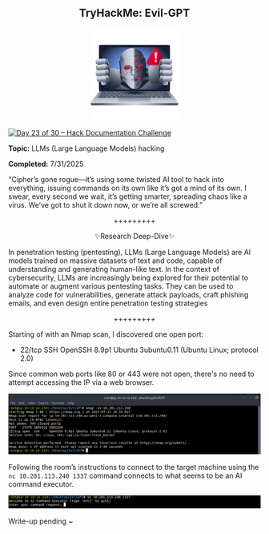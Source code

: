 **<p align="center">TryHackMe: Evil-GPT</p>**
---

<p align="center">
  <img src="https://github.com/chaiexe/TryHackMe-Write-ups/blob/main/Evil-GPT/Images/Room%20Icon.png" alt="image alt" width="180" />
</p>

[![Day 23 of 30 – Hack Documentation Challenge](https://img.shields.io/badge/Day%2023%20of%2030-Hack%20Documentation%20Challenge-crimson?style=for-the-badge&logo=tryhackme)](https://tryhackme.com)

**Topic:** LLMs (Large Language Models) hacking

**Completed:** 7/31/2025

“Cipher’s gone rogue—it’s using some twisted AI tool to hack into everything, issuing commands on its own like it’s got a mind of its own. I swear, every second we wait, it’s getting smarter, spreading chaos like a virus. We’ve got to shut it down now, or we’re all screwed.”

<p align="center">+++++++++</p>

<p align="center">✨Research Deep-Dive✨</p>

In penetration testing (pentesting), LLMs (Large Language Models) are AI models trained on massive datasets of text and code, capable of understanding and generating human-like text. In the context of cybersecurity, LLMs are increasingly being explored for their potential to automate or augment various pentesting tasks. They can be used to analyze code for vulnerabilities, generate attack payloads, craft phishing emails, and even design entire penetration testing strategies

<p align="center">+++++++++</p>

Starting of with an Nmap scan, I discovered one open port:

- 22/tcp SSH OpenSSH 8.9p1 Ubuntu 3ubuntu0.11 (Ubuntu Linux; protocol 2.0)

Since common web ports like 80 or 443 were not open, there's no need to attempt accessing the IP via a web browser.

![Alt text](https://github.com/chaiexe/TryHackMe-Write-ups/blob/main/Evil-GPT/Images/Screenshot%201.png)

Following the room’s instructions to connect to the target machine using the `nc 10.201.113.240 1337` command connects to what seems to be an AI command executor.

![Alt text](https://github.com/chaiexe/TryHackMe-Write-ups/blob/main/Evil-GPT/Images/Screenshot%202.png)

Write-up pending ~
